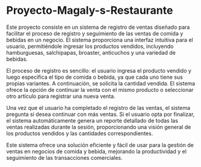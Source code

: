 # Proyecto-Magaly-s-Restaurante
Este proyecto consiste en un sistema de registro de ventas diseñado para facilitar el proceso de registro y seguimiento de las ventas de comida y bebidas en un negocio. El sistema proporciona una interfaz intuitiva para el usuario, permitiéndole ingresar los productos vendidos, incluyendo hamburguesas, salchipapas, broaster, anticuchos y una variedad de bebidas.

El proceso de registro es sencillo: el usuario ingresa el producto vendido y luego especifica el tipo de comida o bebida, ya que cada uno tiene sus propias variantes. A continuación, se solicita la cantidad vendida. El sistema ofrece la opción de continuar la venta con el mismo producto o seleccionar otro artículo para registrar una nueva venta.

Una vez que el usuario ha completado el registro de las ventas, el sistema pregunta si desea continuar con más ventas. Si el usuario opta por finalizar, el sistema automáticamente genera un reporte detallado de todas las ventas realizadas durante la sesión, proporcionando una visión general de los productos vendidos y las cantidades correspondientes.

Este sistema ofrece una solución eficiente y fácil de usar para la gestión de ventas en negocios de comida y bebida, mejorando la productividad y el seguimiento de las transacciones comerciales.

